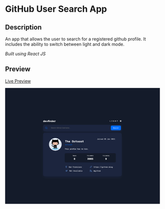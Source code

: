 # GitHub User Search App

## Description

An app that allows the user to search for a registered github profile. It includes the ability to switch between light and dark mode.

_Built using React JS_

## Preview

[Live Preview](https://github-user-search-app-antitheft.netlify.app/)

![video search gif](github-user-search-preview.jpg)
